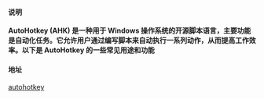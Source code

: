 #### 说明
**AutoHotkey (AHK) 是一种用于 Windows 操作系统的开源脚本语言，主要功能是自动化任务。它允许用户通过编写脚本来自动执行一系列动作，从而提高工作效率。以下是 AutoHotkey 的一些常见用途和功能**

#### 地址
[autohotkey](https://www.autohotkey.com/)